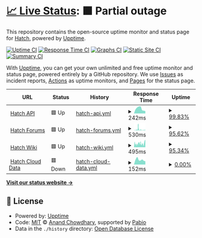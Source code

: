 # [📈 Live Status](https://hatchdotlol.github.io/upptime): <!--live status--> **🟧 Partial outage**

This repository contains the open-source uptime monitor and status page for [Hatch](hatch.lol), powered by [Upptime](https://github.com/upptime/upptime).

[![Uptime CI](https://github.com/hatchdotlol/upptime/workflows/Uptime%20CI/badge.svg)](https://github.com/hatchdotlol/upptime/actions?query=workflow%3A%22Uptime+CI%22)
[![Response Time CI](https://github.com/hatchdotlol/upptime/workflows/Response%20Time%20CI/badge.svg)](https://github.com/hatchdotlol/upptime/actions?query=workflow%3A%22Response+Time+CI%22)
[![Graphs CI](https://github.com/hatchdotlol/upptime/workflows/Graphs%20CI/badge.svg)](https://github.com/hatchdotlol/upptime/actions?query=workflow%3A%22Graphs+CI%22)
[![Static Site CI](https://github.com/hatchdotlol/upptime/workflows/Static%20Site%20CI/badge.svg)](https://github.com/hatchdotlol/upptime/actions?query=workflow%3A%22Static+Site+CI%22)
[![Summary CI](https://github.com/hatchdotlol/upptime/workflows/Summary%20CI/badge.svg)](https://github.com/hatchdotlol/upptime/actions?query=workflow%3A%22Summary+CI%22)

With [Upptime](https://upptime.js.org), you can get your own unlimited and free uptime monitor and status page, powered entirely by a GitHub repository. We use [Issues](https://github.com/hatchdotlol/upptime/issues) as incident reports, [Actions](https://github.com/hatchdotlol/upptime/actions) as uptime monitors, and [Pages](https://hatchdotlol.github.io/upptime) for the status page.

<!--start: status pages-->
<!-- This summary is generated by Upptime (https://github.com/upptime/upptime) -->
<!-- Do not edit this manually, your changes will be overwritten -->
<!-- prettier-ignore -->
| URL | Status | History | Response Time | Uptime |
| --- | ------ | ------- | ------------- | ------ |
| <img alt="" src="https://icons.duckduckgo.com/ip3/api.hatch.lol.ico" height="13"> [Hatch API](https://api.hatch.lol) | 🟩 Up | [hatch-api.yml](https://github.com/hatchdotlol/uptime/commits/HEAD/history/hatch-api.yml) | <details><summary><img alt="Response time graph" src="./graphs/hatch-api/response-time-week.png" height="20"> 242ms</summary><br><a href="https://status.hatch.lol/history/hatch-api"><img alt="Response time 281" src="https://img.shields.io/endpoint?url=https%3A%2F%2Fraw.githubusercontent.com%2Fhatchdotlol%2Fuptime%2FHEAD%2Fapi%2Fhatch-api%2Fresponse-time.json"></a><br><a href="https://status.hatch.lol/history/hatch-api"><img alt="24-hour response time 197" src="https://img.shields.io/endpoint?url=https%3A%2F%2Fraw.githubusercontent.com%2Fhatchdotlol%2Fuptime%2FHEAD%2Fapi%2Fhatch-api%2Fresponse-time-day.json"></a><br><a href="https://status.hatch.lol/history/hatch-api"><img alt="7-day response time 242" src="https://img.shields.io/endpoint?url=https%3A%2F%2Fraw.githubusercontent.com%2Fhatchdotlol%2Fuptime%2FHEAD%2Fapi%2Fhatch-api%2Fresponse-time-week.json"></a><br><a href="https://status.hatch.lol/history/hatch-api"><img alt="30-day response time 289" src="https://img.shields.io/endpoint?url=https%3A%2F%2Fraw.githubusercontent.com%2Fhatchdotlol%2Fuptime%2FHEAD%2Fapi%2Fhatch-api%2Fresponse-time-month.json"></a><br><a href="https://status.hatch.lol/history/hatch-api"><img alt="1-year response time 281" src="https://img.shields.io/endpoint?url=https%3A%2F%2Fraw.githubusercontent.com%2Fhatchdotlol%2Fuptime%2FHEAD%2Fapi%2Fhatch-api%2Fresponse-time-year.json"></a></details> | <details><summary><a href="https://status.hatch.lol/history/hatch-api">99.83%</a></summary><a href="https://status.hatch.lol/history/hatch-api"><img alt="All-time uptime 86.40%" src="https://img.shields.io/endpoint?url=https%3A%2F%2Fraw.githubusercontent.com%2Fhatchdotlol%2Fuptime%2FHEAD%2Fapi%2Fhatch-api%2Fuptime.json"></a><br><a href="https://status.hatch.lol/history/hatch-api"><img alt="24-hour uptime 98.82%" src="https://img.shields.io/endpoint?url=https%3A%2F%2Fraw.githubusercontent.com%2Fhatchdotlol%2Fuptime%2FHEAD%2Fapi%2Fhatch-api%2Fuptime-day.json"></a><br><a href="https://status.hatch.lol/history/hatch-api"><img alt="7-day uptime 99.83%" src="https://img.shields.io/endpoint?url=https%3A%2F%2Fraw.githubusercontent.com%2Fhatchdotlol%2Fuptime%2FHEAD%2Fapi%2Fhatch-api%2Fuptime-week.json"></a><br><a href="https://status.hatch.lol/history/hatch-api"><img alt="30-day uptime 99.96%" src="https://img.shields.io/endpoint?url=https%3A%2F%2Fraw.githubusercontent.com%2Fhatchdotlol%2Fuptime%2FHEAD%2Fapi%2Fhatch-api%2Fuptime-month.json"></a><br><a href="https://status.hatch.lol/history/hatch-api"><img alt="1-year uptime 86.40%" src="https://img.shields.io/endpoint?url=https%3A%2F%2Fraw.githubusercontent.com%2Fhatchdotlol%2Fuptime%2FHEAD%2Fapi%2Fhatch-api%2Fuptime-year.json"></a></details>
| <img alt="" src="https://icons.duckduckgo.com/ip3/forums.hatch.lol.ico" height="13"> [Hatch Forums](https://forums.hatch.lol) | 🟩 Up | [hatch-forums.yml](https://github.com/hatchdotlol/uptime/commits/HEAD/history/hatch-forums.yml) | <details><summary><img alt="Response time graph" src="./graphs/hatch-forums/response-time-week.png" height="20"> 530ms</summary><br><a href="https://status.hatch.lol/history/hatch-forums"><img alt="Response time 534" src="https://img.shields.io/endpoint?url=https%3A%2F%2Fraw.githubusercontent.com%2Fhatchdotlol%2Fuptime%2FHEAD%2Fapi%2Fhatch-forums%2Fresponse-time.json"></a><br><a href="https://status.hatch.lol/history/hatch-forums"><img alt="24-hour response time 291" src="https://img.shields.io/endpoint?url=https%3A%2F%2Fraw.githubusercontent.com%2Fhatchdotlol%2Fuptime%2FHEAD%2Fapi%2Fhatch-forums%2Fresponse-time-day.json"></a><br><a href="https://status.hatch.lol/history/hatch-forums"><img alt="7-day response time 530" src="https://img.shields.io/endpoint?url=https%3A%2F%2Fraw.githubusercontent.com%2Fhatchdotlol%2Fuptime%2FHEAD%2Fapi%2Fhatch-forums%2Fresponse-time-week.json"></a><br><a href="https://status.hatch.lol/history/hatch-forums"><img alt="30-day response time 972" src="https://img.shields.io/endpoint?url=https%3A%2F%2Fraw.githubusercontent.com%2Fhatchdotlol%2Fuptime%2FHEAD%2Fapi%2Fhatch-forums%2Fresponse-time-month.json"></a><br><a href="https://status.hatch.lol/history/hatch-forums"><img alt="1-year response time 534" src="https://img.shields.io/endpoint?url=https%3A%2F%2Fraw.githubusercontent.com%2Fhatchdotlol%2Fuptime%2FHEAD%2Fapi%2Fhatch-forums%2Fresponse-time-year.json"></a></details> | <details><summary><a href="https://status.hatch.lol/history/hatch-forums">95.62%</a></summary><a href="https://status.hatch.lol/history/hatch-forums"><img alt="All-time uptime 73.42%" src="https://img.shields.io/endpoint?url=https%3A%2F%2Fraw.githubusercontent.com%2Fhatchdotlol%2Fuptime%2FHEAD%2Fapi%2Fhatch-forums%2Fuptime.json"></a><br><a href="https://status.hatch.lol/history/hatch-forums"><img alt="24-hour uptime 78.31%" src="https://img.shields.io/endpoint?url=https%3A%2F%2Fraw.githubusercontent.com%2Fhatchdotlol%2Fuptime%2FHEAD%2Fapi%2Fhatch-forums%2Fuptime-day.json"></a><br><a href="https://status.hatch.lol/history/hatch-forums"><img alt="7-day uptime 95.62%" src="https://img.shields.io/endpoint?url=https%3A%2F%2Fraw.githubusercontent.com%2Fhatchdotlol%2Fuptime%2FHEAD%2Fapi%2Fhatch-forums%2Fuptime-week.json"></a><br><a href="https://status.hatch.lol/history/hatch-forums"><img alt="30-day uptime 98.09%" src="https://img.shields.io/endpoint?url=https%3A%2F%2Fraw.githubusercontent.com%2Fhatchdotlol%2Fuptime%2FHEAD%2Fapi%2Fhatch-forums%2Fuptime-month.json"></a><br><a href="https://status.hatch.lol/history/hatch-forums"><img alt="1-year uptime 73.42%" src="https://img.shields.io/endpoint?url=https%3A%2F%2Fraw.githubusercontent.com%2Fhatchdotlol%2Fuptime%2FHEAD%2Fapi%2Fhatch-forums%2Fuptime-year.json"></a></details>
| <img alt="" src="https://icons.duckduckgo.com/ip3/wiki.hatch.lol.ico" height="13"> [Hatch Wiki](https://wiki.hatch.lol) | 🟩 Up | [hatch-wiki.yml](https://github.com/hatchdotlol/uptime/commits/HEAD/history/hatch-wiki.yml) | <details><summary><img alt="Response time graph" src="./graphs/hatch-wiki/response-time-week.png" height="20"> 495ms</summary><br><a href="https://status.hatch.lol/history/hatch-wiki"><img alt="Response time 808" src="https://img.shields.io/endpoint?url=https%3A%2F%2Fraw.githubusercontent.com%2Fhatchdotlol%2Fuptime%2FHEAD%2Fapi%2Fhatch-wiki%2Fresponse-time.json"></a><br><a href="https://status.hatch.lol/history/hatch-wiki"><img alt="24-hour response time 589" src="https://img.shields.io/endpoint?url=https%3A%2F%2Fraw.githubusercontent.com%2Fhatchdotlol%2Fuptime%2FHEAD%2Fapi%2Fhatch-wiki%2Fresponse-time-day.json"></a><br><a href="https://status.hatch.lol/history/hatch-wiki"><img alt="7-day response time 495" src="https://img.shields.io/endpoint?url=https%3A%2F%2Fraw.githubusercontent.com%2Fhatchdotlol%2Fuptime%2FHEAD%2Fapi%2Fhatch-wiki%2Fresponse-time-week.json"></a><br><a href="https://status.hatch.lol/history/hatch-wiki"><img alt="30-day response time 873" src="https://img.shields.io/endpoint?url=https%3A%2F%2Fraw.githubusercontent.com%2Fhatchdotlol%2Fuptime%2FHEAD%2Fapi%2Fhatch-wiki%2Fresponse-time-month.json"></a><br><a href="https://status.hatch.lol/history/hatch-wiki"><img alt="1-year response time 808" src="https://img.shields.io/endpoint?url=https%3A%2F%2Fraw.githubusercontent.com%2Fhatchdotlol%2Fuptime%2FHEAD%2Fapi%2Fhatch-wiki%2Fresponse-time-year.json"></a></details> | <details><summary><a href="https://status.hatch.lol/history/hatch-wiki">95.34%</a></summary><a href="https://status.hatch.lol/history/hatch-wiki"><img alt="All-time uptime 73.75%" src="https://img.shields.io/endpoint?url=https%3A%2F%2Fraw.githubusercontent.com%2Fhatchdotlol%2Fuptime%2FHEAD%2Fapi%2Fhatch-wiki%2Fuptime.json"></a><br><a href="https://status.hatch.lol/history/hatch-wiki"><img alt="24-hour uptime 78.30%" src="https://img.shields.io/endpoint?url=https%3A%2F%2Fraw.githubusercontent.com%2Fhatchdotlol%2Fuptime%2FHEAD%2Fapi%2Fhatch-wiki%2Fuptime-day.json"></a><br><a href="https://status.hatch.lol/history/hatch-wiki"><img alt="7-day uptime 95.34%" src="https://img.shields.io/endpoint?url=https%3A%2F%2Fraw.githubusercontent.com%2Fhatchdotlol%2Fuptime%2FHEAD%2Fapi%2Fhatch-wiki%2Fuptime-week.json"></a><br><a href="https://status.hatch.lol/history/hatch-wiki"><img alt="30-day uptime 98.07%" src="https://img.shields.io/endpoint?url=https%3A%2F%2Fraw.githubusercontent.com%2Fhatchdotlol%2Fuptime%2FHEAD%2Fapi%2Fhatch-wiki%2Fuptime-month.json"></a><br><a href="https://status.hatch.lol/history/hatch-wiki"><img alt="1-year uptime 73.75%" src="https://img.shields.io/endpoint?url=https%3A%2F%2Fraw.githubusercontent.com%2Fhatchdotlol%2Fuptime%2FHEAD%2Fapi%2Fhatch-wiki%2Fuptime-year.json"></a></details>
| <img alt="" src="https://icons.duckduckgo.com/ip3/clouddata.hatch.lol.ico" height="13"> [Hatch Cloud Data](https://clouddata.hatch.lol) | 🟥 Down | [hatch-cloud-data.yml](https://github.com/hatchdotlol/uptime/commits/HEAD/history/hatch-cloud-data.yml) | <details><summary><img alt="Response time graph" src="./graphs/hatch-cloud-data/response-time-week.png" height="20"> 152ms</summary><br><a href="https://status.hatch.lol/history/hatch-cloud-data"><img alt="Response time 213" src="https://img.shields.io/endpoint?url=https%3A%2F%2Fraw.githubusercontent.com%2Fhatchdotlol%2Fuptime%2FHEAD%2Fapi%2Fhatch-cloud-data%2Fresponse-time.json"></a><br><a href="https://status.hatch.lol/history/hatch-cloud-data"><img alt="24-hour response time 105" src="https://img.shields.io/endpoint?url=https%3A%2F%2Fraw.githubusercontent.com%2Fhatchdotlol%2Fuptime%2FHEAD%2Fapi%2Fhatch-cloud-data%2Fresponse-time-day.json"></a><br><a href="https://status.hatch.lol/history/hatch-cloud-data"><img alt="7-day response time 152" src="https://img.shields.io/endpoint?url=https%3A%2F%2Fraw.githubusercontent.com%2Fhatchdotlol%2Fuptime%2FHEAD%2Fapi%2Fhatch-cloud-data%2Fresponse-time-week.json"></a><br><a href="https://status.hatch.lol/history/hatch-cloud-data"><img alt="30-day response time 238" src="https://img.shields.io/endpoint?url=https%3A%2F%2Fraw.githubusercontent.com%2Fhatchdotlol%2Fuptime%2FHEAD%2Fapi%2Fhatch-cloud-data%2Fresponse-time-month.json"></a><br><a href="https://status.hatch.lol/history/hatch-cloud-data"><img alt="1-year response time 213" src="https://img.shields.io/endpoint?url=https%3A%2F%2Fraw.githubusercontent.com%2Fhatchdotlol%2Fuptime%2FHEAD%2Fapi%2Fhatch-cloud-data%2Fresponse-time-year.json"></a></details> | <details><summary><a href="https://status.hatch.lol/history/hatch-cloud-data">0.00%</a></summary><a href="https://status.hatch.lol/history/hatch-cloud-data"><img alt="All-time uptime 21.18%" src="https://img.shields.io/endpoint?url=https%3A%2F%2Fraw.githubusercontent.com%2Fhatchdotlol%2Fuptime%2FHEAD%2Fapi%2Fhatch-cloud-data%2Fuptime.json"></a><br><a href="https://status.hatch.lol/history/hatch-cloud-data"><img alt="24-hour uptime 0.00%" src="https://img.shields.io/endpoint?url=https%3A%2F%2Fraw.githubusercontent.com%2Fhatchdotlol%2Fuptime%2FHEAD%2Fapi%2Fhatch-cloud-data%2Fuptime-day.json"></a><br><a href="https://status.hatch.lol/history/hatch-cloud-data"><img alt="7-day uptime 0.00%" src="https://img.shields.io/endpoint?url=https%3A%2F%2Fraw.githubusercontent.com%2Fhatchdotlol%2Fuptime%2FHEAD%2Fapi%2Fhatch-cloud-data%2Fuptime-week.json"></a><br><a href="https://status.hatch.lol/history/hatch-cloud-data"><img alt="30-day uptime 1.38%" src="https://img.shields.io/endpoint?url=https%3A%2F%2Fraw.githubusercontent.com%2Fhatchdotlol%2Fuptime%2FHEAD%2Fapi%2Fhatch-cloud-data%2Fuptime-month.json"></a><br><a href="https://status.hatch.lol/history/hatch-cloud-data"><img alt="1-year uptime 21.18%" src="https://img.shields.io/endpoint?url=https%3A%2F%2Fraw.githubusercontent.com%2Fhatchdotlol%2Fuptime%2FHEAD%2Fapi%2Fhatch-cloud-data%2Fuptime-year.json"></a></details>

<!--end: status pages-->

[**Visit our status website →**](https://hatchdotlol.github.io/upptime)

## 📄 License

- Powered by: [Upptime](https://github.com/upptime/upptime)
- Code: [MIT](./LICENSE) © [Anand Chowdhary](https://anandchowdhary.com), supported by [Pabio](https://pabio.com)
- Data in the `./history` directory: [Open Database License](https://opendatacommons.org/licenses/odbl/1-0/)
